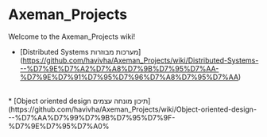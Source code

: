 Axeman_Projects
===============
Welcome to the Axeman_Projects wiki!

* [Distributed Systems מערכות מבוזרות] (https://github.com/havivha/Axeman_Projects/wiki/Distributed-Systems---%D7%9E%D7%A2%D7%A8%D7%9B%D7%95%D7%AA-%D7%9E%D7%91%D7%95%D7%96%D7%A8%D7%95%D7%AA)
<br>
* [Object oriented design תיכון מונחה עצמים] (https://github.com/havivha/Axeman_Projects/wiki/Object-oriented-design---%D7%AA%D7%99%D7%9B%D7%95%D7%9F-%D7%9E%D7%95%D7%A0%
